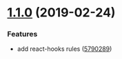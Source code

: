 # [1.1.0](https://github.com/jdb8/eslint-config/compare/v1.0.0...v1.1.0) (2019-02-24)


### Features

* add react-hooks rules ([5790289](https://github.com/jdb8/eslint-config/commit/5790289))
